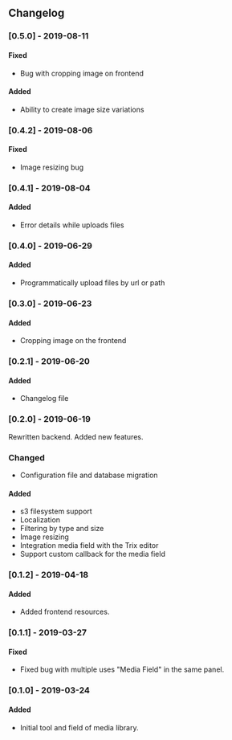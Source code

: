 ## Changelog

### [0.5.0] - 2019-08-11
#### Fixed
- Bug with cropping image on frontend 

#### Added
- Ability to create image size variations

### [0.4.2] - 2019-08-06
#### Fixed
- Image resizing bug

### [0.4.1] - 2019-08-04
#### Added
- Error details while uploads files

### [0.4.0] - 2019-06-29
#### Added
- Programmatically upload files by url or path

### [0.3.0] - 2019-06-23
#### Added
- Cropping image on the frontend

### [0.2.1] - 2019-06-20
#### Added
- Changelog file

### [0.2.0] - 2019-06-19
Rewritten backend. Added new features.

### Changed
- Configuration file and database migration

#### Added
- s3 filesystem support
- Localization
- Filtering by type and size
- Image resizing
- Integration media field with the Trix editor
- Support custom callback for the media field

### [0.1.2] - 2019-04-18
#### Added
- Added frontend resources.

### [0.1.1] - 2019-03-27
#### Fixed
- Fixed bug with multiple uses "Media Field" in the same panel.

### [0.1.0] - 2019-03-24
#### Added
- Initial tool and field of media library.
